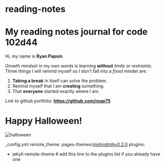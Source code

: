 # reading-notes

# My reading notes journal for code 102d44

Hi, my name is **Ryan Papsin**.

*Growth mindset* in my own words is learning **without** *limits or restraints*. Three things I will remind myself so I don't fall into a *fixed* mindet are:

1. **Taking a break** in itself can solve the problem.
2. Remind myself that I am **creating** something. 
3. That **everyone** started exactly where I am.

Link to github portfolio: **https://github.com/rpap75**

# Happy Halloween!
![halloween](robin-mikalsen-GKAmPimCH-w-unsplash.jpg)

_config.yml remote_theme: pages-themes/midnight@v0.2.0
plugins:
- jekyll-remote-theme # add this line to the plugins list if you already have one
